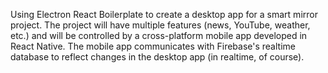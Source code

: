 <p>
Using Electron React Boilerplate to create a desktop app for a smart mirror project. The project will have multiple features (news, YouTube, weather, etc.) and will be controlled by a cross-platform mobile app developed in React Native. The mobile app communicates with Firebase's realtime database to reflect changes in the desktop app (in realtime, of course).
</p>
